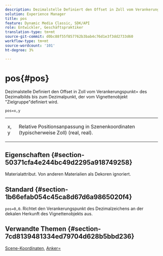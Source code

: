 ```yaml
---
description: Dezimalstelle Definiert den Offset in Zoll vom Verankerungspunkt= des Dezimalbilds bis zum Dezimalpunkt, der vom Vignettenobjekt "Zielgruppe"definiert wird.
solution: Experience Manager
title: pos
feature: Dynamic Media Classic, SDK/API
role: Entwickler, Geschäftspraktiker
translation-type: tm+mt
source-git-commit: d0bc88f55f857762b3bab4c76d1e3f3dd2733d60
workflow-type: tm+mt
source-wordcount: '101'
ht-degree: 3%

---
```



# pos{#pos}

Dezimalstelle Definiert den Offset in Zoll vom Verankerungspunkt= des Dezimalbilds bis zum Dezimalpunkt, der vom Vignettenobjekt &quot;Zielgruppe&quot;definiert wird.

`pos=x,y`

<table id="simpletable_DB3B64EFB67A47AD843812324ABFAE45"> 
 <tr class="strow"> 
  <td class="stentry"> <p><span class="varname"> x</span>,<span class="varname"> y</span> </p></td> 
  <td class="stentry"> <p>Relative Positionsanpassung in Szenenkoordinaten (typischerweise Zoll) (real, real). </p></td> 
 </tr> 
</table>

## Eigenschaften {#section-50371cfa4e244bc49d2295a918749258}

Materialattribut. Von anderen Materialien als Dekoren ignoriert.

## Standard {#section-1b66efab054c45ca8d67d6a9865020f4}

`pos=0,0`. Richtet den Verankerungspunkt des Dezimalzeichens an der dekalen Herkunft des Vignettenobjekts aus.

## Verwandte Themen {#section-7cd8139481334ed79704d628b5bbd236}

[Scene-Koordinaten](../../../../../ir-api/http-protocol/image-rendering-api-ref/c-ir-http-protocol-ref/c-ir-http-protocol-syntax-and-features/c-ir-vignettes/c-ir-scene-coordinates.md#concept-528507024fa640b19a2631357febf7f1),  [Anker=](../../../../../ir-api/http-protocol/image-rendering-api-ref/c-ir-http-protocol-ref/c-ir-http-protocol-command-reference/r-ir-http-anchor.md#reference-d53923d785c9442997dc7f2199524c26)
